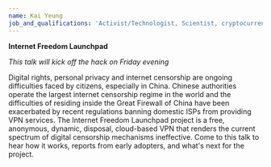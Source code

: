 ```yaml
---
name: Kai Yeung
job_and_qualifications: 'Activist/Technologist, Scientist, cryptocurrency trader and poker player'
---
```

**Internet Freedom Launchpad**

_This talk will kick off the hack on Friday evening_

Digital rights, personal privacy and internet censorship are ongoing difficulties faced by citizens, especially in China. Chinese authorities operate the largest internet censorship regime in the world and the difficulties of residing inside the Great Firewall of China have been exacerbated by recent regulations banning domestic ISPs from providing VPN services. The Internet Freedom Launchpad project is a free, anonymous, dynamic, disposal, cloud-based VPN that renders the current spectrum of digital censorship mechanisms ineffective. Come to this talk to hear how it works, reports from early adopters, and what's next for the project.
